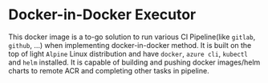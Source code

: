 # Docker-in-Docker Executor
This docker image is a to-go solution to run various CI Pipeline(like `gitlab`, `github`, ...) when implementing docker-in-docker method.
It is built on the top of light `Alpine` Linux distribution and have `docker`, `azure cli`, `kubectl` and `helm` installed. 
It is capable of building and pushing docker images/helm charts to remote ACR and completing other tasks in pipeline.

